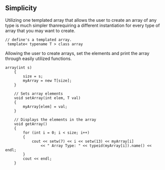 ## Simplicity
Utilizing one templated array that allows the user to create an array of any type is much simpler thanrequiring a different instantiation for every type of array that you may want to create. 
```
// define's a templated array.
 template< typename T > class array
```
Allowing the user to create arrays, set the elements and print the array through easily utilized functions.
```
array(int s) 
	{
		size = s;
		myArray = new T[size];
	}
	
	// Sets array elements
	void setArray(int elem, T val) 
	{
		myArray[elem] = val;
	}

	// Displays the elements in the array
	void getArray() 
	{
		for (int i = 0; i < size; i++)
		{
			cout << setw(7) << i << setw(13) << myArray[i]
				<< " Array Type: " << typeid(myArray[i]).name() << endl;
		}
		cout << endl;
	} 
```
